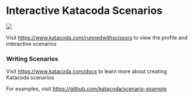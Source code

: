 # Interactive Katacoda Scenarios

[![](http://shields.katacoda.com/katacoda/runnedwithscissors/count.svg)](https://www.katacoda.com/runnedwithscissors "Get your profile on Katacoda.com")

Visit https://www.katacoda.com/runnedwithscissors to view the profile and interactive scenarios

### Writing Scenarios
Visit https://www.katacoda.com/docs to learn more about creating Katacoda scenarios

For examples, visit https://github.com/katacoda/scenario-example
